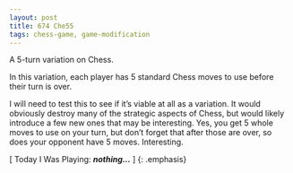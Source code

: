 ```yaml
---
layout: post
title: 674 Che55
tags: chess-game, game-modification
---
```

A 5-turn variation on Chess.

In this variation, each player has 5 standard Chess moves to use before their turn is over.

I will need to test this to see if it’s viable at all as a variation.  It would obviously destroy many of the strategic aspects of Chess, but would likely introduce a few new ones that may be interesting.  Yes, you get 5 whole moves to use on your turn, but don’t forget that after those are over, so does your opponent have 5 moves.  Interesting. 

[ Today I Was Playing: ***nothing...*** ]
{: .emphasis}